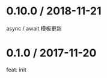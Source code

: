 0.10.0 / 2018-11-21
==================
  async / await 模板更新

0.1.0 / 2017-11-20
==================

  feat: init